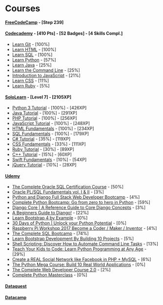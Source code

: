
Courses
======

#### [FreeCodeCamp](https://www.freecodecamp.org/ttltrk) - [Step 239]

#### [Codecademy](https://www.codecademy.com/ttltrk) - [410 Pts] - [52 Badges] - [4 Skills Compl.]
  * [Learn Git](https://www.codecademy.com/learn/learn-git) - [100%]
  * [Learn HTML](https://www.codecademy.com/learn/learn-html) - [100%]
  * [Learn SQL](https://www.codecademy.com/learn/learn-sql) - [100%]
  * [Learn Python](https://www.codecademy.com/learn/learn-python) - [57%]
  * [Learn Java](https://www.codecademy.com/learn/learn-java) - [25%]
  * [Learn the Command Line](https://www.codecademy.com/learn/learn-the-command-line) - [25%]
  * [Introduction to JavaScript](https://www.codecademy.com/learn/introduction-to-javascript) - [21%]
  * [Learn CSS](https://www.codecademy.com/learn/learn-css) - [11%]
  * [Learn Ruby](https://www.codecademy.com/learn/learn-ruby) - [5%]

#### [SoloLearn](https://www.sololearn.com/Profile/3771981) - [Level 7] - [2105XP]
  * [Python 3 Tutorial](https://www.sololearn.com/Profile/3771981/Python) - [100%] - [426XP]
  * [Java Tutorial](https://www.sololearn.com/Profile/3771981/Java) - [100%] - [291XP]
  * [PHP Tutorial](https://www.sololearn.com/Profile/3771981/PHP) - [100%] - [256XP]
  * [JavaScript Tutorial](https://www.sololearn.com/Profile/3771981/PHP) - [100%] - [248XP]
  * [HTML Fundamentals](https://www.sololearn.com/Profile/3771981/HTML) - [100%] - [234XP]
  * [SQL Fundamentals](https://www.sololearn.com/Profile/3771981/SQL) - [100%] - [179XP]
  * [C# Tutorial](https://www.sololearn.com/Profile/3771981/CSharp) - [35%] - [119XP]
  * [CSS Fundamentals](https://www.sololearn.com/Profile/3771981/CSS) - [33%] - [111XP]
  * [Ruby Tutorial](https://www.sololearn.com/Profile/3771981/Ruby) - [30%] - [89XP]
  * [C++ Tutorial](https://www.sololearn.com/Profile/3771981/CPlusPlus) - [15%] - [60XP]
  * [Swift Fundamentals](https://www.sololearn.com/Profile/3771981/Swift) - [10%] - [54XP]
  * [jQuery Tutorial](https://www.sololearn.com/Profile/3771981/jQuery) - [10%] - [28XP]

#### [Udemy](https://www.udemy.com/home/my-courses/learning/)
  * [The Complete Oracle SQL Certification Course](https://www.udemy.com/the-complete-oracle-sql-certification-course/learn/v4/overview) - [50%]
  * [Oracle PL/SQL Fundamentals vol. I & II](https://www.udemy.com/oracle-plsql-fundamentals-vol-i-ii/learn/v4/overview) - [3%]
  * [Python and Django Full Stack Web Developer Bootcamp](https://www.udemy.com/python-and-django-full-stack-web-developer-bootcamp/learn/v4/overview) - [4%]
  * [Complete Python Bootcamp: Go from zero to hero in Python](https://www.udemy.com/complete-python-bootcamp/learn/v4/overview) - [59%]
  * [Django Core | A Reference Guide to Core Django Concepts](https://www.udemy.com/django-core/learn/v4/overview) - [3%]
  * [A Beginners Guide to Django!](https://www.udemy.com/introdjango/learn/v4/overview) - [22%]
  * [Learn Bootstrap 4 by Example](https://www.udemy.com/learn-bootstrap-4-by-example/learn/v4/overview) - [0%]
  * [30 Days of Python | Unlock your Python Potential](https://www.udemy.com/30-days-of-python/learn/v4/) - [0%]
  * [Raspberry Pi Workshop 2017 Become a Coder / Maker / Inventor](https://www.udemy.com/raspberry-pi-workshop-become-a-coder-maker-inventor/learn/v4/overview) - [4%]
  * [The Complete SQL Bootcamp](https://www.udemy.com/the-complete-sql-bootcamp/learn/v4/overview) - [74%]
  * [Learn Bootstrap Development By Building 10 Projects](https://www.udemy.com/learn-bootstrap-development-by-building-10-projects/learn/v4/overview) - [5%]
  * [Shell Scripting: Discover How to Automate Command Line Tasks](https://www.udemy.com/shell-scripting-linux/learn/v4/) - [13%]
  * [Teach Your Kids to Code: Learn Python Programming at Any Age](https://www.udemy.com/teach-your-kids-to-code/learn/v4/) - [29%]
  * [Create a REAL Social Network like Facebook in PHP + MySQL](https://www.udemy.com/make-a-social-media-website/learn/v4/overview) - [6%]
  * [The Python Mega Course: Build 10 Real World Applications](https://www.udemy.com/the-python-mega-course/learn/v4/overview) - [0%]
  * [The Complete Web Developer Course 2.0](https://www.udemy.com/the-complete-web-developer-course-2/learn/v4/overview) - [2%]
  * [Complete Python Masterclass](https://www.udemy.com/python-the-complete-python-developer-course/learn/v4/content) - [0%]

#### [Dataquest](https://www.dataquest.io/profile/ttltrk.acc)

#### [Datacamp](https://www.datacamp.com/profile/ttltrk)

